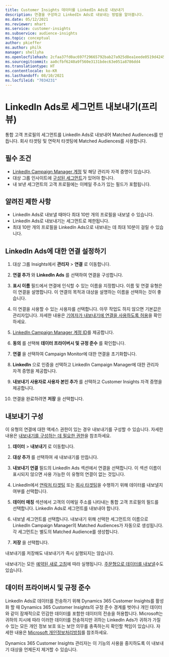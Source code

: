 ```yaml
---
title: Customer Insights 데이터를 LinkedIn Ads로 내보내기
description: 연결을 구성하고 LinkedIn Ads로 내보내는 방법을 알아봅니다.
ms.date: 05/12/2021
ms.reviewer: mhart
ms.service: customer-insights
ms.subservice: audience-insights
ms.topic: conceptual
author: pkieffer
ms.author: philk
manager: shellyha
ms.openlocfilehash: 2cfaa37fd0ac697f29665792bab27a925d8ea1eede0519d424524a7e5accbfeb
ms.sourcegitcommit: aa0cfbf6240a9f560e3131bdec63e051a8786dd4
ms.translationtype: HT
ms.contentlocale: ko-KR
ms.lasthandoff: 08/10/2021
ms.locfileid: "7034231"
---
```

# <a name="export-segments-to-linkedin-ads-preview"></a>LinkedIn Ads로 세그먼트 내보내기(프리뷰)

통합 고객 프로필의 세그먼트를 LinkedIn Ads로 내보내어 Matched Audiences를 만듭니다. 회사 타겟팅 및 연락처 타겟팅에 Matched Audiences를 사용합니다.

## <a name="prerequisites"></a>필수 조건

-   [LinkedIn Campaign Manager 계정](https://business.linkedin.com/marketing-solutions/ads) 및 해당 관리자 자격 증명이 있습니다.
-   대상 그룹 인사이트에 [구성된 세그먼트](segments.md)가 있어야 합니다.
-   내 보낸 세그먼트의 고객 프로필에는 이메일 주소가 있는 필드가 포함됩니다.

## <a name="known-limitations"></a>알려진 제한 사항

- LinkedIn Ads로 내보낼 때마다 최대 10만 개의 프로필을 내보낼 수 있습니다.
- LinkedIn Ads로 내보내기는 세그먼트로 제한됩니다.
- 최대 10만 개의 프로필을 LinkedIn Ads으로 내보내는 데 최대 10분이 걸릴 수 있습니다. 

## <a name="set-up-the-connection-to-linkedin-ads"></a>LinkedIn Ads에 대한 연결 설정하기

1. 대상 그룹 Insights에서 **관리자** > **연결** 로 이동합니다.

1. **연결 추가** 와 **LinkedIn Ads** 를 선택하여 연결을 구성합니다.

1. **표시 이름** 필드에서 연결에 인식할 수 있는 이름을 지정합니다. 이름 및 연결 유형은 이 연결을 설명합니다. 이 연결의 목적과 대상을 설명하는 이름을 선택하는 것이 좋습니다.

1. 이 연결을 사용할 수 있는 사용자를 선택합니다. 아무 작업도 하지 않으면 기본값은 관리자입니다. 자세한 내용은 [기여자가 내보내기에 연결을 사용하도록 허용](connections.md#allow-contributors-to-use-a-connection-for-exports)을 확인하세요.

1. [LinkedIn Campaign Manager 계정 ID](https://www.linkedin.com/help/lms/answer/a424270)를 제공합니다.

1. **동의** 를 선택해 **데이터 프라이버시 및 규정 준수** 를 확인합니다.

1. **연결** 을 선택하여 Campaign Monitor에 대한 연결을 초기화합니다.

1. **LinkedIn** 으로 인증을 선택하고 LinkedIn Campaign Manager에 대한 관리자 자격 증명을 제공합니다.

1. **내보내기 사용자로 사용자 본인 추가** 를 선택하고 Customer Insights 자격 증명을 제공합니다.

1. 연결을 완료하려면 **저장** 을 선택합니다.

## <a name="configure-an-export"></a>내보내기 구성

이 유형의 연결에 대한 액세스 권한이 있는 경우 내보내기를 구성할 수 있습니다. 자세한 내용은 [내보내기를 구성하는 데 필요한 권한](export-destinations.md#set-up-a-new-export)을 참조하세요.

1. **데이터** > **내보내기** 로 이동합니다.

1. **대상 추가** 를 선택하여 새 내보내기를 만듭니다.

1. **내보내기 연결** 필드의 LinkedIn Ads 섹션에서 연결을 선택합니다. 이 섹션 이름이 표시되지 않으면 사용 가능한 이 유형의 연결이 없는 것입니다.

1. LinkedIn에서 [연락처 타겟팅](https://business.linkedin.com/marketing-solutions/ad-targeting/contact-targeting) 또는 [회사 타겟팅](https://business.linkedin.com/marketing-solutions/ad-targeting/account-targeting)을 수행하기 위해 데이터를 내보낼지 여부를 선택합니다. 

1. **데이터 매칭** 섹션에서 고객의 이메일 주소를 나타내는 통합 고객 프로필의 필드를 선택합니다. LinkedIn Ads로 세그먼트를 내보내야 합니다.

1. 내보낼 세그먼트를 선택합니다. 내보내기 위해 선택한 세그먼트의 이름으로 LinkedIn Campaign Manager의 Matched Audiences가 자동으로 생성됩니다. 각 세그먼트는 별도의 Matched Audience를 생성합니다. 

1. **저장** 을 선택합니다.

내보내기를 저장해도 내보내기가 즉시 실행되지는 않습니다.

내보내기는 모든 [예약된 새로 고침](system.md#schedule-tab)에 따라 실행됩니다. [주문형으로 데이터를 내보낼](export-destinations.md#run-exports-on-demand)수도 있습니다. 


## <a name="data-privacy-and-compliance"></a>데이터 프라이버시 및 규정 준수

LinkedIn Ads로 데이터를 전송하기 위해 Dynamics 365 Customer Insights를 활성화 할 때 Dynamics 365 Customer Insights의 규정 준수 경계를 벗어나 개인 데이터와 같이 잠재적으로 민감한 데이터를 포함한 데이터의 전송을 허용합니다. Microsoft는 귀하의 지시에 따라 이러한 데이터를 전송하지만 귀하는 LinkedIn Ads가 귀하가 가질 수 있는 모든 개인 정보 보호 또는 보안 의무를 충족하는지 확인할 책임이 있습니다. 자세한 내용은 [Microsoft 개인정보처리방침](https://go.microsoft.com/fwlink/?linkid=396732)를 참조하세요.

Dynamics 365 Customer Insights 관리자는 이 기능의 사용을 중지하도록 이 내보내기 대상을 언제든지 제거할 수 있습니다.
